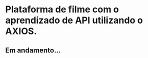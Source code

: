 <h1> Plataforma de filme com o aprendizado de API utilizando o AXIOS.</h1>

<h2>Em andamento...</h2>
